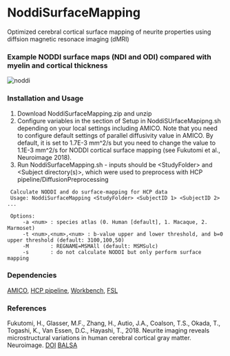 # NoddiSurfaceMapping
Optimized cerebral cortical surface mapping of neurite properties using diffsion magnetic resonace imaging (dMRI)

### Example NODDI surface maps (NDI and ODI) compared with myelin and cortical thickness
![noddi](https://user-images.githubusercontent.com/16514166/40781643-a102ca94-6517-11e8-81e1-82e9556199de.png)

### Installation and Usage
1. Download NoddiSurfaceMapping.zip and unzip
2. Configure variables in the section of Setup in NoddiSUrfaceMapipng.sh depending on your local settings including AMICO. Note that you need to configure default settings of parallel diffusivity value in AMICO. By default, it is set to 1.7E-3 mm^2/s but you need to change the value to 1.1E-3 mm^2/s for NODDI cortical surface mapping (see Fukutomi et al., Neuroimage 2018).
3. Run NoddiSurfaceMapping.sh - inputs should be \<StudyFolder\> and \<Subject directory(s)\>, which were used to preprocess with HCP pipeline/DiffusionPreprocessing

```
 Calculate NODDI and do surface-mapping for HCP data
 Usage: NoddiSurfaceMapping <StudyFolder> <SubjectID 1> <SubjectID 2> ...
 
 Options:
     -a <num> : species atlas (0. Human [default], 1. Macaque, 2. Marmoset)
     -t <num>,<num>,<num> : b-value upper and lower threshold, and b=0 upper threshold (default: 3100,100,50)
     -M       : REGNAME=MSMAll (default: MSMSulc)
     -s       : do not calculate NODDI but only perform surface mapping
```

### Dependencies
[AMICO][], [HCP pipeline][], [Workbench][], [FSL][]

[AMICO]: https://github.com/daducci/AMICO "AMICO"
[HCP pipeline]: https://github.com/Washington-University/Pipelines "HCP pipeline"
[Workbench]: https://github.com/Washington-University/workbench "Workbench"
[FSL]: https://fsl.fmrib.ox.ac.uk/fsl/fslwiki "FSL"

### References
Fukutomi, H., Glasser, M.F., Zhang, H., Autio, J.A., Coalson, T.S., Okada, T., Togashi, K., Van Essen, D.C., Hayashi, T., 2018. Neurite imaging reveals microstructural variations in human cerebral cortical gray matter. Neuroimage. [DOI][] [BALSA][]

[DOI]: https://doi.org/10.1016/j.neuroimage.2018.02.017
[BALSA]: https://balsa.wustl.edu/study/show/k77v
